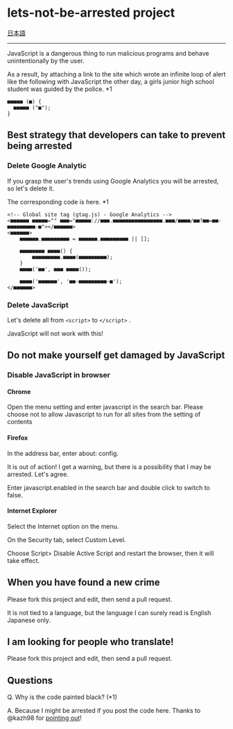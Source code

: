 # lets-not-be-arrested project

[日本語](README.ja.md)

----

JavaScript is a dangerous thing to run malicious programs and behave unintentionally by the user.

As a result, by attaching a link to the site which wrote an infinite loop of alert like the following with JavaScript the other day, a girls junior high school student was guided by the police. *1

```
■■■■■ (■) {
  ■■■■■ ("■");
}
```


## Best strategy that developers can take to prevent being arrested

### Delete Google Analytic

If you grasp the user's trends using Google Analytics you will be arrested, so let's delete it.

The corresponding code is here. *1

```
<!-- Global site tag (gtag.js) - Google Analytics -->
<■■■■■■ ■■■■■="" ■■■="■■■■■://■■■.■■■■■■■■■■■■■■■■.■■■/■■■■/■■?■■=■■-■■■■■■■■■-■"></■■■■■■>
<■■■■■■>
    ■■■■■■.■■■■■■■■■ = ■■■■■■.■■■■■■■■■ || [];

    ■■■■■■■■ ■■■■() {
        ■■■■■■■■■.■■■■(■■■■■■■■■);
    }
    ■■■■('■■', ■■■ ■■■■());

    ■■■■('■■■■■■', '■■-■■■■■■■■■-■');
</■■■■■■>
```


### Delete JavaScript
Let's delete all from `<script>` to `</script>` .

JavaScript will not work with this!

## Do not make yourself get damaged by JavaScript

### Disable JavaScript in browser

#### Chrome
Open the menu setting and enter javascript in the search bar. Please choose not to allow Javascript to run for all sites from the setting of contents

#### Firefox
In the address bar, enter about: config.

It is out of action! I get a warning, but there is a possibility that I may be arrested. Let's agree.

Enter javascript.enabled in the search bar and double click to switch to false.

#### Internet Explorer
Select the Internet option on the menu.

On the Security tab, select Custom Level.

Choose Script> Disable Active Script and restart the browser, then it will take effect.

## When you have found a new crime
Please fork this project and edit, then send a pull request.

It is not tied to a language, but the language I can surely read is English Japanese only.

## I am looking for people who translate!
Please fork this project and edit, then send a pull request.

## Questions

Q. Why is the code painted black? (*1)

A. Because I might be arrested if you post the code here.
   Thanks to @kazh98 for [pointing out](https://github.com/yoshi1125hisa/lets-not-be-arrested/pull/2)!



